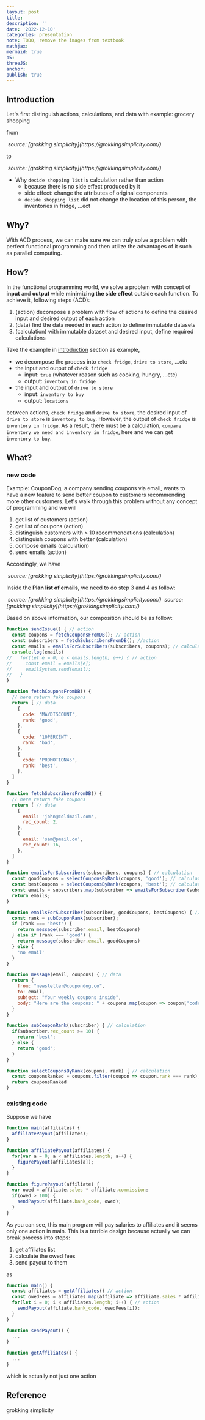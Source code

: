 ```yaml
---
layout: post
title:
description: ''
date: '2022-12-10'
categories: presentation
note: TODO, remove the images from textbook
mathjax:
mermaid: true
p5:
threeJS:
anchor:
publish: true
---
```


## Introduction

Let's first distinguish actions, calculations, and data with example: grocery shopping

from

<img src="/assets/img/grocery_shopping_actions.png" alt="">
<em>source: [grokking simplicity](https://grokkingsimplicity.com/)</em>

to

<img src="/assets/img/grocery_shopping_ACD.png" alt="">
<em>source: [grokking simplicity](https://grokkingsimplicity.com/)</em>

* Why `decide shopping list` is calculation rather than action
  * because there is no side effect produced by it
  * side effect: change the attributes of original components
  * `decide shopping list` did not change the location of this person, the inventories in fridge, ...ect

## Why?

With ACD process, we can make sure we can truly solve a problem with perfect functional programming and then utilize the advantages of it such as parallel computing.

## How?

In the functional programming world, we solve a problem with concept of **input** and **output** while **minimizing the side effect** outside each function. To achieve it, following steps (ACD):

1. (action) decompose a problem with flow of actions to define the desired input and desired output of each action
2. (data) find the data needed in each action to define immutable datasets
3. (calculation) with immutable dataset and desired input, define required calculations

Take the example in [introduction](#introduction) section as example,

* we decompose the process into `check fridge`, `drive to store`, ...etc
* the input and output of `check fridge`
  * input: `true` (whatever reason such as cooking, hungry, ...etc)
  * output: `inventory in fridge`
* the input and output of `drive to store`
  * input: `inventory to buy`
  * output: `locations`

between actions, `check fridge` and `drive to store`, the desired input of `drive to store` is `inventory to buy`. However, the output of `check fridge` is `inventory in fridge`. As a result, there must be a calculation, `compare inventory we need and inventory in fridge`, here and we can get `inventory to buy`.

## What?

### new code

Example: CouponDog, a company sending coupons via email, wants to have a new feature to send better coupon to customers recommending more other customers. Let's walk through this problem without any concept of programming and we will

1. get list of customers (action)
2. get list of coupons (action)
3. distinguish customers with > 10 recommendations (calculation)
4. distinguish coupons with better (calculation)
5. compose emails (calculation)
6. send emails (action)

Accordingly, we have

<img src="/assets/img/CouponDog_ACD.png" alt="">
<em>source: [grokking simplicity](https://grokkingsimplicity.com/)</em>

Inside the **Plan list of emails**, we need to do step 3 and 4 as follow:

<img src="/assets/img/distinguish_coupons.png" alt="">
<em>source: [grokking simplicity](https://grokkingsimplicity.com/)</em>

<img src="/assets/img/distinguish_subscribers.png" alt="">
<em>source: [grokking simplicity](https://grokkingsimplicity.com/)</em>

Based on above information, our composition should be as follow:

```javascript
function sendIssue() { // action
  const coupons = fetchCouponsFromDB(); // action
  const subscribers = fetchSubscribersFromDB(); //action
  const emails = emailsForSubscribers(subscribers, coupons); // calculation
  console.log(emails)
//   for(let e = 0; e < emails.length; e++) { // action
//     const email = emails[e];
//     emailSystem.send(email);
//   }
}

function fetchCouponsFromDB() {
  // here return fake coupons
  return [ // data
    {
      code: 'MAYDISCOUNT',
      rank: 'good',
    },
    {
      code: '10PERCENT',
      rank: 'bad',
    },
    {
      code: 'PROMOTION45',
      rank: 'best',
    },
  ]
}

function fetchSubscribersFromDB() {
  // here return fake coupons
  return [ // data
    {
      email: 'john@coldmail.com',
      rec_count: 2,
    },
    {
      email: 'sam@pmail.co',
      rec_count: 16,
    },
  ]
}

function emailsForSubscribers(subscribers, coupons) { // calculation
  const goodCoupons = selectCouponsByRank(coupons, 'good'); // calculation
  const bestCoupons = selectCouponsByRank(coupons, 'best'); // calculation
  const emails = subscribers.map(subscriber => emailsForSubscriber(subscriber, goodCoupons, bestCoupons)) // calculation
  return emails;
}

function emailsForSubscriber(subscriber, goodCoupons, bestCoupons) { // calculation
  const rank = subCouponRank(subscriber);
  if (rank === 'best') {
    return message(subscriber.email, bestCoupons)
  } else if (rank === 'good') {
    return message(subscriber.email, goodCoupons)
  } else {
    'no email'
  }
}

function message(email, coupons) { // data
  return {
    from: "newsletter@coupondog.co",
    to: email,
    subject: "Your weekly coupons inside",
    body: "Here are the coupons: " + coupons.map(coupon => coupon['code']).join(", ")
  }
}

function subCouponRank(subscriber) { // calculation
  if(subscriber.rec_count >= 10) {
    return 'best';
  } else {
    return 'good';
  }
}

function selectCouponsByRank(coupons, rank) { // calculation
  const couponsRanked = coupons.filter(coupon => coupon.rank === rank);
  return couponsRanked
}
```

### existing code

Suppose we have

```javascript
function main(affiliates) {
  affiliatePayout(affiliates);
}

function affiliatePayout(affiliates) {
  for(var a = 0; a < affiliates.length; a++) {
    figurePayout(affiliates[a]);
  }
}

function figurePayout(affiliate) {
  var owed = affiliate.sales * affiliate.commission;
  if(owed > 100) {
    sendPayout(affiliate.bank_code, owed);
  }
}
```

As you can see, this main program will pay salaries to affiliates and it seems only one action in main. This is a terrible design because actually we can break process into steps:

1. get affiliates list
2. calculate the owed fees
3. send payout to them

as

```javascript
function main() {
  const affiliates = getAffiliates() // action
  const owedFees = affiliates.map(affiliate => affiliate.sales * affiliate.commission) // calculation
  for(let i = 0; i < affiliates.length; i++) { // action
    sendPayout(affiliate.bank_code, owedFees[i]);
  }
}

function sendPayout() {
  ...
}

function getAffiliates() {
  ...
}
```

which is actually not just one action

## Reference

grokking simplicity
